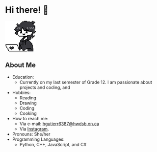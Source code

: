 # Hi there! 👋

![Drawing was made by me](Icon.png)

## About Me
* Education:
    * Currently on my last semester of Grade 12. I am passionate about projects and coding, and
* Hobbies:
    * Reading
    * Drawing
    * Coding
    * Cooking
* How to reach me:
   * Via e-mail: hgutierr6387@hwdsb.on.ca
   * Via [Instagram](https://www.instagram.com/mai_3.pdf/).
* Pronouns: She/her
* Programming Languages:
    * Python, C++, JavaScript, and C#
